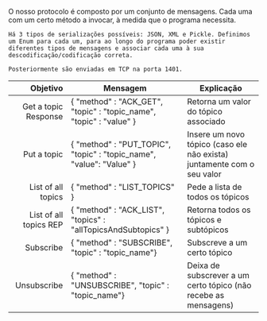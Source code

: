 O nosso protocolo é composto por um conjunto de mensagens. Cada uma com um certo método a invocar, à medida que o programa necessita.
	
	Há 3 tipos de serializações possíveis: JSON, XML e Pickle. Definimos um Enum para cada um, para ao longo do programa poder existir diferentes tipos de mensagens e associar cada uma à sua descodificação/codificação correta.
	
	Posteriormente são enviadas em TCP na porta 1401.
	



|          Objetivo      | 				Mensagem                                  |                             Explicação |
|-----------------------:|--|--
| Get a topic Response   | { "method" : "ACK_GET", "topic" : "topic_name", "topic" : "value" }    | Retorna um valor do tópico associado   |
| Put a topic            | { "method" : "PUT_TOPIC", "topic" : "topic_name", "value": "Value" }   | Insere um novo tópico (caso ele não exista) juntamente com o seu valor |
| List of all topics     | { "method" : "LIST_TOPICS" }                                           | Pede a lista de todos os tópicos |
| List of all topics REP | { "method" : "ACK_LIST", "topics" : "allTopicsAndSubtopics"  }         | Retorna todos os tópicos e subtópicos |
| Subscribe              | { "method" : "SUBSCRIBE", "topic" : "topic_name"} 		          | Subscreve a um certo tópico 				|
| Unsubscribe            | { "method" : "UNSUBSCRIBE", "topic" : "topic_name"}                    | Deixa de subscrever a um certo tópico (não recebe as mensagens) |





